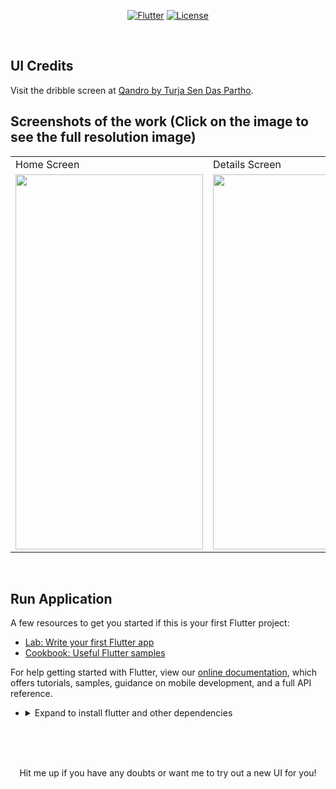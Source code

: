 <p align="center">
<a href=""><img title="Flutter" src="https://img.shields.io/badge/Flutter-2-blue?style=for-the-badge&logo=flutter"></a>
<a href=""><img title="License" src="https://img.shields.io/badge/License-Open Source-brightgreen?style=for-the-badge&logo="></a>
</p>

<br>

## UI Credits

Visit the dribble screen at <a href="https://dribbble.com/shots/15849692-Qandro-Homepage-Responsive-2021p"> Qandro by Turja Sen Das Partho</a>.


## Screenshots of the work (Click on the image to see the full resolution image)

<table align="center">
  <tr>
    <td>Home Screen</td>
     <td>Details Screen</td>
     
  </tr>
  <tr>
    <td><img src="https://github.com/Vignesh0404/Flutter-UI-Kit/blob/main/15-crypto/output/2.jpeg" width=300 height=600></td>
    <td><img src="https://github.com/Vignesh0404/Flutter-UI-Kit/blob/main/15-crypto/output/1.jpeg" width=270 height=600></td>
    
  </tr>
 </table>
 
 <br>
 
 
 ## Run Application
 
A few resources to get you started if this is your first Flutter project:

- [Lab: Write your first Flutter app](https://flutter.dev/docs/get-started/codelab)
- [Cookbook: Useful Flutter samples](https://flutter.dev/docs/cookbook)

For help getting started with Flutter, view our
[online documentation](https://flutter.dev/docs), which offers tutorials,
samples, guidance on mobile development, and a full API reference.

<ul><li><details>
<summary>Expand to install flutter and other dependencies</b></summary>
<li>Follow this to install <strong><a href="https://flutter.dev/docs/get-started/install">Flutter</a></strong></li>
</ul></li></ul></details></li></ul>
<br>
<br><br>
<p align="center">
  Hit me up if you have any doubts or want me to try out a new UI for you!
</p>
